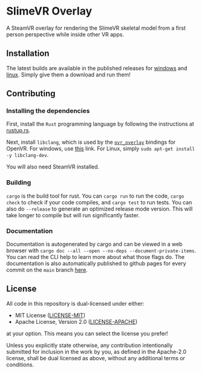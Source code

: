 # SlimeVR Overlay
A SteamVR overlay for rendering the SlimeVR skeletal model from a first person perspective while inside other VR apps.


## Installation

The latest builds are available in the published releases for [windows] and [linux]. Simply give them a download and run them!

[windows]: https://github.com/SlimeVR/SlimeVR-Overlay/releases/download/latest/slimevr_overlay.exe
[linux]: https://github.com/SlimeVR/SlimeVR-Overlay/releases/download/latest/slimevr_overlay


## Contributing

### Installing the dependencies

First, install the `Rust` programming language by following the instructions at
[rustup.rs](https://rustup.rs).

Next, install `libclang`, which is used by the
[`ovr_overlay`](https://crates.io/crates/ovr_overlay) bindings for OpenVR. For windows,
use [this] link. For Linux, simply `sudo apt-get install -y libclang-dev`.

[this]: https://github.com/llvm/llvm-project/releases/download/llvmorg-14.0.5/LLVM-14.0.5-win64.exe

You will also need SteamVR installed.


### Building

`cargo` is the build tool for rust. You can `cargo run` to run the code, `cargo check`
to check if your code compiles, and `cargo test` to run tests. You can also do
`--release` to generate an optimized release mode version. This will take longer to
compile but will run significantly faster.

### Documentation

Documentation is autogenerated by cargo and can be viewed in a web browser with
`cargo doc --all --open --no-deps --document-private-items`. You can read the CLI help
to learn more about what those flags do. The documentation is also automatically published to github pages for every commit on the `main` branch [here].

[here]: https://slimevr.github.io/SlimeVR-Overlay/slimevr_overlay

## License
All code in this repository is dual-licensed under either:

- MIT License ([LICENSE-MIT](docs/LICENSE-MIT))
- Apache License, Version 2.0 ([LICENSE-APACHE](docs/LICENSE-APACHE))

at your option. This means you can select the license you prefer!

Unless you explicitly state otherwise, any contribution intentionally submitted for inclusion in the work by you, as defined in the Apache-2.0 license, shall be dual licensed as above, without any additional terms or conditions.
